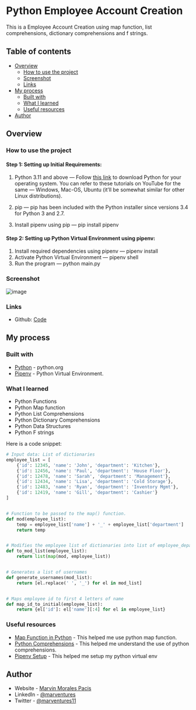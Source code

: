 # Python Employee Account Creation

This is a Employee Account Creation using map function, list comprehensions, dictionary comprehensions and f strings.

## Table of contents

- [Overview](#overview)
  - [How to use the project](#how-to-use-the-project)
  - [Screenshot](#screenshot)
  - [Links](#links)
- [My process](#my-process)
  - [Built with](#built-with)
  - [What I learned](#what-i-learned)
  - [Useful resources](#useful-resources)
- [Author](#author)

## Overview

### How to use the project

#### Step 1: Setting up Initial Requirements:

1. Python 3.11 and above — Follow [this link](https://www.python.org/downloads/) to download Python for your operating system. You can refer to these tutorials on YouTube for the same — Windows, Mac-OS, Ubuntu (it’ll be somewhat similar for other Linux distributions).

2. pip — pip has been included with the Python installer since versions 3.4 for Python 3 and 2.7.

3. Install pipenv using pip — pip install pipenv

#### Step 2: Setting up Python Virtual Environment using pipenv:

1. Install required dependencies using pipenv — pipenv install
2. Activate Python Virtual Environment — pipenv shell
3. Run the program — python main.py

### Screenshot
![image](https://user-images.githubusercontent.com/108392678/236618483-987e7ebe-a2bf-428c-9eda-db30cf1965fd.png)


### Links

- Github: [Code](https://github.com/marventures/python-employee-login-account-creation)

## My process

### Built with

- [Python](https://www.python.org/) - python.org
- [Pipenv](https://pipenv.pypa.io/en/latest/) - Python Virtual Environment.

### What I learned

- Python Functions
- Python Map function
- Python List Comprehensions
- Python Dictionary Comprehensions
- Python Data Structures
- Python F strings

Here is a code snippet:

```py
# Input data: List of dictionaries
employee_list = [
    {'id': 12345, 'name': 'John', 'department': 'Kitchen'},
    {'id': 12456, 'name': 'Paul', 'department': 'House Floor'},
    {'id': 12478, 'name': 'Sarah', 'department': 'Management'},
    {'id': 12434, 'name': 'Lisa', 'department': 'Cold Storage'},
    {'id': 12483, 'name': 'Ryan', 'department': 'Inventory Mgmt'},
    {'id': 12419, 'name': 'Gill', 'department': 'Cashier'}
]


# Function to be passed to the map() function.
def mod(employee_list):
    temp = employee_list['name'] + '_' + employee_list['department']
    return temp


# Modifies the employee list of dictionaries into list of employee_department strings
def to_mod_list(employee_list):
    return list(map(mod, employee_list))


# Generates a list of usernames
def generate_usernames(mod_list):
    return [el.replace(' ', '_') for el in mod_list]


# Maps employee id to first 4 letters of name
def map_id_to_initial(employee_list):
    return {el['id']: el['name'][:4] for el in employee_list}
```

### Useful resources

- [Map Function in Python](https://www.geeksforgeeks.org/python-map-function/) - This helped me use python map function.
- [Python Comprehensions](https://www.geeksforgeeks.org/comprehensions-in-python/) - This helped me understand the use of python comprehensions.
- [Pipenv Setup](https://python.plainenglish.io/setting-up-a-basic-django-project-with-pipenv-7c58fa2ec631) - This helped me setup my python virtual env

## Author

- Website - [Marvin Morales Pacis](https://marvin-morales-pacis.vercel.app/)
- LinkedIn - [@marventures](https://www.linkedin.com/in/marventures/)
- Twitter - [@marventures11](https://www.twitter.com/marventures11)
